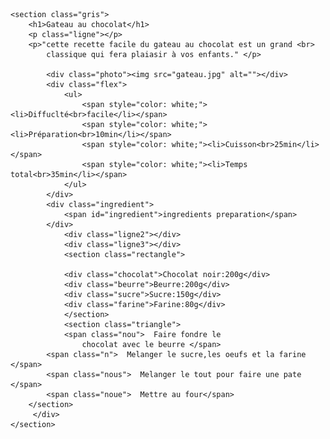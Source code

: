 <!DOCTYPE html>
<html lang="en">
<head>
    <meta charset="UTF-8">
    <meta http-equiv="X-UA-Compatible" content="IE=edge">
    <meta name="viewport" content="width=device-width, initial-scale=1.0">
    <link rel="stylesheet" href="gateau2.css">
    <title>Gateau</title>
</head>
<body>
   
    <section class="gris">
        <h1>Gateau au chocolat</h1>
        <p class="ligne"></p>
        <p>"cette recette facile du gateau au chocolat est un grand <br>
            classique qui fera plaiasir à vos enfants." </p>

            <div class="photo"><img src="gateau.jpg" alt=""></div>
            <div class="flex">
                <ul>
                    <span style="color: white;"><li>Diffuclté<br>facile</li></span>
                    <span style="color: white;"><li>Préparation<br>10min</li></span>
                    <span style="color: white;"><li>Cuisson<br>25min</li></span>
                    <span style="color: white;"><li>Temps total<br>35min</li></span>
                </ul>
            </div>
            <div class="ingredient">
                <span id="ingredient">ingredients preparation</span>
            </div>
                <div class="ligne2"></div>
                <div class="ligne3"></div>
                <section class="rectangle">
                   
                <div class="chocolat">Chocolat noir:200g</div>
                <div class="beurre">Beurre:200g</div>
                <div class="sucre">Sucre:150g</div>
                <div class="farine">Farine:80g</div>
                </section>
                <section class="triangle"> 
                <span class="nou">  Faire fondre le 
                    chocolat avec le beurre </span>
            <span class="n">  Melanger le sucre,les oeufs et la farine </span>
            <span class="nous">  Melanger le tout pour faire une pate </span>
            <span class="noue">  Mettre au four</span>
        </section>
         </div>
    </section>
</body>
</html>
